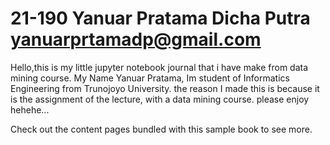 # 21-190 Yanuar Pratama Dicha Putra yanuarprtamadp@gmail.com

Hello,this is my little jupyter notebook journal that i have make from data mining course. My Name Yanuar Pratama, Im student of Informatics Engineering from Trunojoyo University. 
the reason I made this is because it is the assignment of the lecture, with a data mining course. please enjoy hehehe...

Check out the content pages bundled with this sample book to see more.

```{tableofcontents}
```

